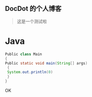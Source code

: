 ## DocDot 的个人博客

> 这是一个测试啦

# Java
```Java
Public class Main
{
Public static void main(String[] args)
 {
 System.out.println(0)
 }
}
```
OK

